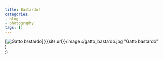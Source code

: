 ```yaml
---
title: Bastardo!
categories:
- blog
- photography
tags: []
---
```

[![Gatto bastardo]({{site.url}}/images/gatto_bastardo.jpg)]({{site.url}}/image
s/gatto_bastardo.jpg "Gatto bastardo" )  
:)

